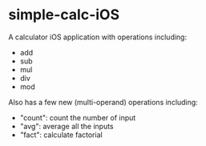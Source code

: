 # simple-calc-iOS

A calculator iOS application with operations including:
* add
* sub 
* mul
* div
* mod

Also has a few new (multi-operand) operations including:
* "count": count the number of input
* "avg": average all the inputs
* "fact": calculate factorial
